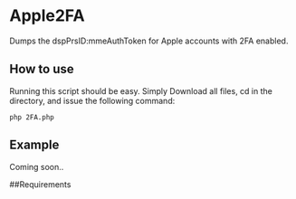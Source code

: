 # Apple2FA
Dumps the dspPrsID:mmeAuthToken for Apple accounts with 2FA enabled.

## How to use
Running this script should be easy. Simply Download all files, cd in the directory, and issue the following command:
```
php 2FA.php
```

## Example
Coming soon..


##Requirements
